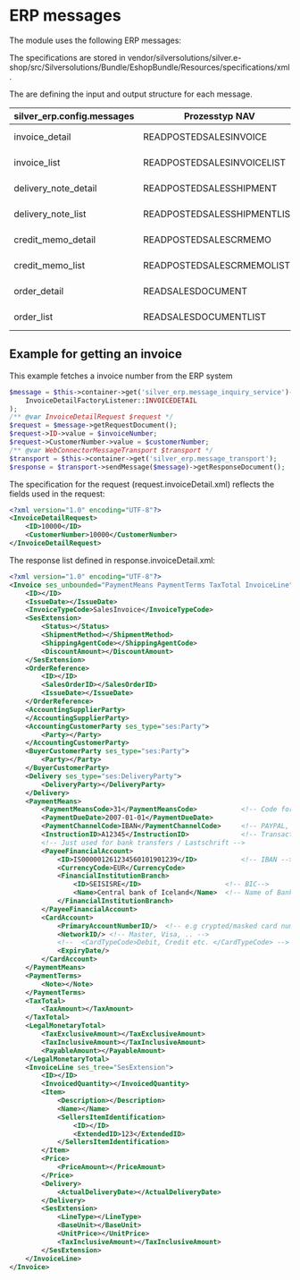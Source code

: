 # ERP messages

The module uses the following ERP messages:

The specifications are stored in  vendor/silversolutions/silver.e-shop/src/Silversolutions/Bundle/EshopBundle/Resources/specifications/xml.

The are defining the input and output structure for each message. 

|silver_erp.config.messages|Prozesstyp NAV|webservice_operation|status|
|--- |--- |--- |--- |
|invoice_detail|READPOSTEDSALESINVOICE|SV_OPENTRANS_GET_ORDERSTATUS|Resources/specifications/xml/request.invoiceDetail.xml</br>Resources/specifications/xml/response.invoiceDetail.xml|
|invoice_list|READPOSTEDSALESINVOICELIST|SV_OPENTRANS_GET_ORDERLIST|Resources/specifications/xml/request.invoiceList.xml</br>Resources/specifications/xml/response.invoiceList.xml|
|delivery_note_detail|READPOSTEDSALESSHIPMENT|SV_OPENTRANS_GET_ORDERSTATUS|Resources/specifications/xml/request.deliveryNoteDetail.xml</br>Resources/specifications/xml/response.deliveryNoteDetail.xml|
|delivery_note_list|READPOSTEDSALESSHIPMENTLIST|SV_OPENTRANS_GET_ORDERLIST|Resources/specifications/xml/request.deliveryNoteList.xml</br>Resources/specifications/xml/response.deliveryNoteList.xml|
|credit_memo_detail|READPOSTEDSALESCRMEMO|SV_OPENTRANS_GET_ORDERSTATUS|Resources/specifications/xml/request.creditMemoDetail.xml</br>Resources/specifications/xml/response.creditMemoDetail.xml|
|credit_memo_list|READPOSTEDSALESCRMEMOLIST|SV_OPENTRANS_GET_ORDERLIST|Resources/specifications/xml/request.creditMemoList.xml</br>Resources/specifications/xml/response.creditMemoList.xml|
|order_detail|READSALESDOCUMENT|SV_OPENTRANS_GET_ORDERSTATUS|Resources/specifications/xml/request.orderDetail.xml</br>Resources/specifications/xml/response.orderDetail.xml|
|order_list|READSALESDOCUMENTLIST|SV_OPENTRANS_GET_ORDERLIST|Resources/specifications/xml/request.orderList.xml</br>Resources/specifications/xml/response.orderList.xml|

## Example for getting an invoice

This example fetches a invoice number from the ERP system

``` php
$message = $this->container->get('silver_erp.message_inquiry_service')->inquireMessage(
    InvoiceDetailFactoryListener::INVOICEDETAIL
);
/** @var InvoiceDetailRequest $request */
$request = $message->getRequestDocument();
$request->ID->value = $invoiceNumber;
$request->CustomerNumber->value = $customerNumber;
/** @var WebConnectorMessageTransport $transport */
$transport = $this->container->get('silver_erp.message_transport');
$response = $transport->sendMessage($message)->getResponseDocument();
```

The specification for the request (request.invoiceDetail.xml) reflects the fields used in the request:

``` xml
<?xml version="1.0" encoding="UTF-8"?>
<InvoiceDetailRequest>
    <ID>10000</ID>
    <CustomerNumber>10000</CustomerNumber>
</InvoiceDetailRequest>
```

The response list defined in response.invoiceDetail.xml:

``` xml
<?xml version="1.0" encoding="UTF-8"?>
<Invoice ses_unbounded="PaymentMeans PaymentTerms TaxTotal InvoiceLine" ses_tree="SesExtension">
    <ID></ID>
    <IssueDate></IssueDate>
    <InvoiceTypeCode>SalesInvoice</InvoiceTypeCode>
    <SesExtension>
        <Status></Status>
        <ShipmentMethod></ShipmentMethod>
        <ShippingAgentCode></ShippingAgentCode>
        <DiscountAmount></DiscountAmount>
    </SesExtension>
    <OrderReference>
        <ID></ID>
        <SalesOrderID></SalesOrderID>
        <IssueDate></IssueDate>
    </OrderReference>
    <AccountingSupplierParty>
    </AccountingSupplierParty>
    <AccountingCustomerParty ses_type="ses:Party">
        <Party></Party>
    </AccountingCustomerParty>
    <BuyerCustomerParty ses_type="ses:Party">
        <Party></Party>
    </BuyerCustomerParty>
    <Delivery ses_type="ses:DeliveryParty">
        <DeliveryParty></DeliveryParty>
    </Delivery>
    <PaymentMeans>
        <PaymentMeansCode>31</PaymentMeansCode>           <!-- Code for ERP (e.g. CREDIT, CASHONDELIV, ...) -->
        <PaymentDueDate>2007-01-01</PaymentDueDate>
        <PaymentChannelCode>IBAN</PaymentChannelCode>     <!-- PAYPAL, BANK, other payment providers ... -->
        <InstructionID>A12345</InstructionID>             <!-- Transaction ID for epayments -->
        <!-- Just used for bank transfers / Lastschrift -->
        <PayeeFinancialAccount>
            <ID>IS000001261234560101901239</ID>           <!-- IBAN -->
            <CurrencyCode>EUR</CurrencyCode>
            <FinancialInstitutionBranch>
                <ID>SEISISRE</ID>                     <!-- BIC-->
                <Name>Central bank of Iceland</Name>  <!-- Name of Bank -->
            </FinancialInstitutionBranch>
        </PayeeFinancialAccount>
        <CardAccount>
            <PrimaryAccountNumberID/>  <!-- e.g crypted/masked card number -->
            <NetworkID/> <!-- Master, Visa, .. -->
            <!--  <CardTypeCode>Debit, Credit etc. </CardTypeCode> -->
            <ExpiryDate/>
        </CardAccount>
    </PaymentMeans>
    <PaymentTerms>
        <Note></Note>
    </PaymentTerms>
    <TaxTotal>
        <TaxAmount></TaxAmount>
    </TaxTotal>
    <LegalMonetaryTotal>
        <TaxExclusiveAmount></TaxExclusiveAmount>
        <TaxInclusiveAmount></TaxInclusiveAmount>
        <PayableAmount></PayableAmount>
    </LegalMonetaryTotal>
    <InvoiceLine ses_tree="SesExtension">
        <ID></ID>
        <InvoicedQuantity></InvoicedQuantity>
        <Item>
            <Description></Description>
            <Name></Name>
            <SellersItemIdentification>
                <ID></ID>
                <ExtendedID>123</ExtendedID>
            </SellersItemIdentification>
        </Item>
        <Price>
            <PriceAmount></PriceAmount>
        </Price>
        <Delivery>
            <ActualDeliveryDate></ActualDeliveryDate>
        </Delivery>
        <SesExtension>
            <LineType></LineType>
            <BaseUnit></BaseUnit>
            <UnitPrice></UnitPrice>
            <TaxInclusiveAmount></TaxInclusiveAmount>
        </SesExtension>
    </InvoiceLine>
</Invoice>
```
